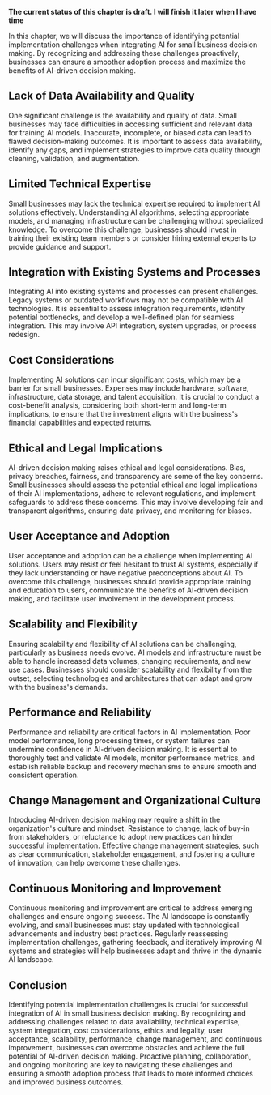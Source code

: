 **The current status of this chapter is draft. I will finish it later when I have time**

In this chapter, we will discuss the importance of identifying potential implementation challenges when integrating AI for small business decision making. By recognizing and addressing these challenges proactively, businesses can ensure a smoother adoption process and maximize the benefits of AI-driven decision making.

Lack of Data Availability and Quality
-------------------------------------

One significant challenge is the availability and quality of data. Small businesses may face difficulties in accessing sufficient and relevant data for training AI models. Inaccurate, incomplete, or biased data can lead to flawed decision-making outcomes. It is important to assess data availability, identify any gaps, and implement strategies to improve data quality through cleaning, validation, and augmentation.

Limited Technical Expertise
---------------------------

Small businesses may lack the technical expertise required to implement AI solutions effectively. Understanding AI algorithms, selecting appropriate models, and managing infrastructure can be challenging without specialized knowledge. To overcome this challenge, businesses should invest in training their existing team members or consider hiring external experts to provide guidance and support.

Integration with Existing Systems and Processes
-----------------------------------------------

Integrating AI into existing systems and processes can present challenges. Legacy systems or outdated workflows may not be compatible with AI technologies. It is essential to assess integration requirements, identify potential bottlenecks, and develop a well-defined plan for seamless integration. This may involve API integration, system upgrades, or process redesign.

Cost Considerations
-------------------

Implementing AI solutions can incur significant costs, which may be a barrier for small businesses. Expenses may include hardware, software, infrastructure, data storage, and talent acquisition. It is crucial to conduct a cost-benefit analysis, considering both short-term and long-term implications, to ensure that the investment aligns with the business's financial capabilities and expected returns.

Ethical and Legal Implications
------------------------------

AI-driven decision making raises ethical and legal considerations. Bias, privacy breaches, fairness, and transparency are some of the key concerns. Small businesses should assess the potential ethical and legal implications of their AI implementations, adhere to relevant regulations, and implement safeguards to address these concerns. This may involve developing fair and transparent algorithms, ensuring data privacy, and monitoring for biases.

User Acceptance and Adoption
----------------------------

User acceptance and adoption can be a challenge when implementing AI solutions. Users may resist or feel hesitant to trust AI systems, especially if they lack understanding or have negative preconceptions about AI. To overcome this challenge, businesses should provide appropriate training and education to users, communicate the benefits of AI-driven decision making, and facilitate user involvement in the development process.

Scalability and Flexibility
---------------------------

Ensuring scalability and flexibility of AI solutions can be challenging, particularly as business needs evolve. AI models and infrastructure must be able to handle increased data volumes, changing requirements, and new use cases. Businesses should consider scalability and flexibility from the outset, selecting technologies and architectures that can adapt and grow with the business's demands.

Performance and Reliability
---------------------------

Performance and reliability are critical factors in AI implementation. Poor model performance, long processing times, or system failures can undermine confidence in AI-driven decision making. It is essential to thoroughly test and validate AI models, monitor performance metrics, and establish reliable backup and recovery mechanisms to ensure smooth and consistent operation.

Change Management and Organizational Culture
--------------------------------------------

Introducing AI-driven decision making may require a shift in the organization's culture and mindset. Resistance to change, lack of buy-in from stakeholders, or reluctance to adopt new practices can hinder successful implementation. Effective change management strategies, such as clear communication, stakeholder engagement, and fostering a culture of innovation, can help overcome these challenges.

Continuous Monitoring and Improvement
-------------------------------------

Continuous monitoring and improvement are critical to address emerging challenges and ensure ongoing success. The AI landscape is constantly evolving, and small businesses must stay updated with technological advancements and industry best practices. Regularly reassessing implementation challenges, gathering feedback, and iteratively improving AI systems and strategies will help businesses adapt and thrive in the dynamic AI landscape.

Conclusion
----------

Identifying potential implementation challenges is crucial for successful integration of AI in small business decision making. By recognizing and addressing challenges related to data availability, technical expertise, system integration, cost considerations, ethics and legality, user acceptance, scalability, performance, change management, and continuous improvement, businesses can overcome obstacles and achieve the full potential of AI-driven decision making. Proactive planning, collaboration, and ongoing monitoring are key to navigating these challenges and ensuring a smooth adoption process that leads to more informed choices and improved business outcomes.
